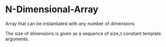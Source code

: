 # N-Dimensional-Array
Array that can be instantiated with any number of dimensions

The size of dimensions is given as a sequence of size_t constant template arguments.
